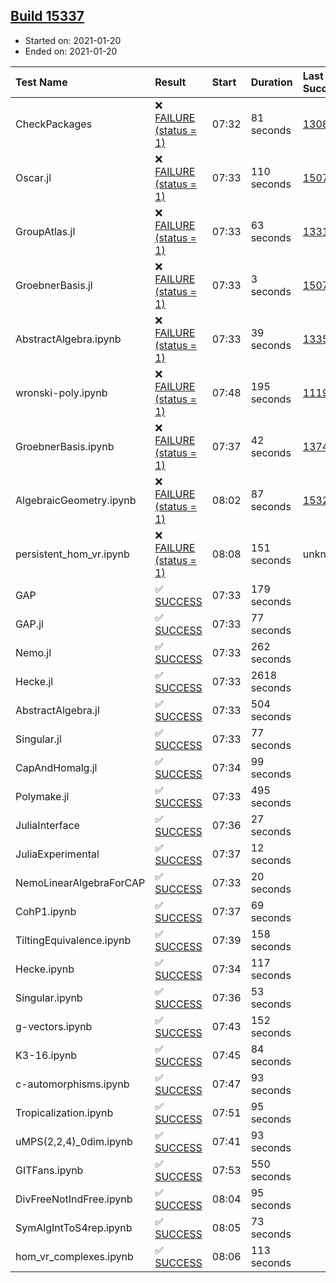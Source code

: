 ## [Build 15337](https://oscarci.mathematik.uni-kl.de/job/oscar/15337/)

* Started on: 2021-01-20
* Ended on: 2021-01-20

| Test Name    | Result | Start | Duration | Last Success | First Failure |
|:-------------|:-------|:------|:---------|:-------------|:--------------|
| CheckPackages | ❌ [FAILURE (status = 1)](https://oscarci.mathematik.uni-kl.de/job/oscar/15337/artifact/logs/build-15337/CheckPackages.log) | 07:32 | 81 seconds | [13085](https://oscarci.mathematik.uni-kl.de/job/oscar/13085/) | [13086](https://oscarci.mathematik.uni-kl.de/job/oscar/13086/) |
| Oscar.jl | ❌ [FAILURE (status = 1)](https://oscarci.mathematik.uni-kl.de/job/oscar/15337/artifact/logs/build-15337/Oscar.jl.log) | 07:33 | 110 seconds | [15079](https://oscarci.mathematik.uni-kl.de/job/oscar/15079/) | [15080](https://oscarci.mathematik.uni-kl.de/job/oscar/15080/) |
| GroupAtlas.jl | ❌ [FAILURE (status = 1)](https://oscarci.mathematik.uni-kl.de/job/oscar/15337/artifact/logs/build-15337/GroupAtlas.jl.log) | 07:33 | 63 seconds | [13311](https://oscarci.mathematik.uni-kl.de/job/oscar/13311/) | [13312](https://oscarci.mathematik.uni-kl.de/job/oscar/13312/) |
| GroebnerBasis.jl | ❌ [FAILURE (status = 1)](https://oscarci.mathematik.uni-kl.de/job/oscar/15337/artifact/logs/build-15337/GroebnerBasis.jl.log) | 07:33 | 3 seconds | [15079](https://oscarci.mathematik.uni-kl.de/job/oscar/15079/) | [15080](https://oscarci.mathematik.uni-kl.de/job/oscar/15080/) |
| AbstractAlgebra.ipynb | ❌ [FAILURE (status = 1)](https://oscarci.mathematik.uni-kl.de/job/oscar/15337/artifact/logs/build-15337/AbstractAlgebra.ipynb.log) | 07:33 | 39 seconds | [13355](https://oscarci.mathematik.uni-kl.de/job/oscar/13355/) | [13356](https://oscarci.mathematik.uni-kl.de/job/oscar/13356/) |
| wronski-poly.ipynb | ❌ [FAILURE (status = 1)](https://oscarci.mathematik.uni-kl.de/job/oscar/15337/artifact/logs/build-15337/wronski-poly.ipynb.log) | 07:48 | 195 seconds | [11192](https://oscarci.mathematik.uni-kl.de/job/oscar/11192/) | [11193](https://oscarci.mathematik.uni-kl.de/job/oscar/11193/) |
| GroebnerBasis.ipynb | ❌ [FAILURE (status = 1)](https://oscarci.mathematik.uni-kl.de/job/oscar/15337/artifact/logs/build-15337/GroebnerBasis.ipynb.log) | 07:37 | 42 seconds | [13748](https://oscarci.mathematik.uni-kl.de/job/oscar/13748/) | [13749](https://oscarci.mathematik.uni-kl.de/job/oscar/13749/) |
| AlgebraicGeometry.ipynb | ❌ [FAILURE (status = 1)](https://oscarci.mathematik.uni-kl.de/job/oscar/15337/artifact/logs/build-15337/AlgebraicGeometry.ipynb.log) | 08:02 | 87 seconds | [15322](https://oscarci.mathematik.uni-kl.de/job/oscar/15322/) | [15323](https://oscarci.mathematik.uni-kl.de/job/oscar/15323/) |
| persistent_hom_vr.ipynb | ❌ [FAILURE (status = 1)](https://oscarci.mathematik.uni-kl.de/job/oscar/15337/artifact/logs/build-15337/persistent_hom_vr.ipynb.log) | 08:08 | 151 seconds | unknown | unknown |
| GAP | ✅ [SUCCESS](https://oscarci.mathematik.uni-kl.de/job/oscar/15337/artifact/logs/build-15337/GAP.log) | 07:33 | 179 seconds |  |  |
| GAP.jl | ✅ [SUCCESS](https://oscarci.mathematik.uni-kl.de/job/oscar/15337/artifact/logs/build-15337/GAP.jl.log) | 07:33 | 77 seconds |  |  |
| Nemo.jl | ✅ [SUCCESS](https://oscarci.mathematik.uni-kl.de/job/oscar/15337/artifact/logs/build-15337/Nemo.jl.log) | 07:33 | 262 seconds |  |  |
| Hecke.jl | ✅ [SUCCESS](https://oscarci.mathematik.uni-kl.de/job/oscar/15337/artifact/logs/build-15337/Hecke.jl.log) | 07:33 | 2618 seconds |  |  |
| AbstractAlgebra.jl | ✅ [SUCCESS](https://oscarci.mathematik.uni-kl.de/job/oscar/15337/artifact/logs/build-15337/AbstractAlgebra.jl.log) | 07:33 | 504 seconds |  |  |
| Singular.jl | ✅ [SUCCESS](https://oscarci.mathematik.uni-kl.de/job/oscar/15337/artifact/logs/build-15337/Singular.jl.log) | 07:33 | 77 seconds |  |  |
| CapAndHomalg.jl | ✅ [SUCCESS](https://oscarci.mathematik.uni-kl.de/job/oscar/15337/artifact/logs/build-15337/CapAndHomalg.jl.log) | 07:34 | 99 seconds |  |  |
| Polymake.jl | ✅ [SUCCESS](https://oscarci.mathematik.uni-kl.de/job/oscar/15337/artifact/logs/build-15337/Polymake.jl.log) | 07:33 | 495 seconds |  |  |
| JuliaInterface | ✅ [SUCCESS](https://oscarci.mathematik.uni-kl.de/job/oscar/15337/artifact/logs/build-15337/JuliaInterface.log) | 07:36 | 27 seconds |  |  |
| JuliaExperimental | ✅ [SUCCESS](https://oscarci.mathematik.uni-kl.de/job/oscar/15337/artifact/logs/build-15337/JuliaExperimental.log) | 07:37 | 12 seconds |  |  |
| NemoLinearAlgebraForCAP | ✅ [SUCCESS](https://oscarci.mathematik.uni-kl.de/job/oscar/15337/artifact/logs/build-15337/NemoLinearAlgebraForCAP.log) | 07:33 | 20 seconds |  |  |
| CohP1.ipynb | ✅ [SUCCESS](https://oscarci.mathematik.uni-kl.de/job/oscar/15337/artifact/logs/build-15337/CohP1.ipynb.log) | 07:37 | 69 seconds |  |  |
| TiltingEquivalence.ipynb | ✅ [SUCCESS](https://oscarci.mathematik.uni-kl.de/job/oscar/15337/artifact/logs/build-15337/TiltingEquivalence.ipynb.log) | 07:39 | 158 seconds |  |  |
| Hecke.ipynb | ✅ [SUCCESS](https://oscarci.mathematik.uni-kl.de/job/oscar/15337/artifact/logs/build-15337/Hecke.ipynb.log) | 07:34 | 117 seconds |  |  |
| Singular.ipynb | ✅ [SUCCESS](https://oscarci.mathematik.uni-kl.de/job/oscar/15337/artifact/logs/build-15337/Singular.ipynb.log) | 07:36 | 53 seconds |  |  |
| g-vectors.ipynb | ✅ [SUCCESS](https://oscarci.mathematik.uni-kl.de/job/oscar/15337/artifact/logs/build-15337/g-vectors.ipynb.log) | 07:43 | 152 seconds |  |  |
| K3-16.ipynb | ✅ [SUCCESS](https://oscarci.mathematik.uni-kl.de/job/oscar/15337/artifact/logs/build-15337/K3-16.ipynb.log) | 07:45 | 84 seconds |  |  |
| c-automorphisms.ipynb | ✅ [SUCCESS](https://oscarci.mathematik.uni-kl.de/job/oscar/15337/artifact/logs/build-15337/c-automorphisms.ipynb.log) | 07:47 | 93 seconds |  |  |
| Tropicalization.ipynb | ✅ [SUCCESS](https://oscarci.mathematik.uni-kl.de/job/oscar/15337/artifact/logs/build-15337/Tropicalization.ipynb.log) | 07:51 | 95 seconds |  |  |
| uMPS(2,2,4)_0dim.ipynb | ✅ [SUCCESS](https://oscarci.mathematik.uni-kl.de/job/oscar/15337/artifact/logs/build-15337/uMPS-2-2-4-_0dim.ipynb.log) | 07:41 | 93 seconds |  |  |
| GITFans.ipynb | ✅ [SUCCESS](https://oscarci.mathematik.uni-kl.de/job/oscar/15337/artifact/logs/build-15337/GITFans.ipynb.log) | 07:53 | 550 seconds |  |  |
| DivFreeNotIndFree.ipynb | ✅ [SUCCESS](https://oscarci.mathematik.uni-kl.de/job/oscar/15337/artifact/logs/build-15337/DivFreeNotIndFree.ipynb.log) | 08:04 | 95 seconds |  |  |
| SymAlgIntToS4rep.ipynb | ✅ [SUCCESS](https://oscarci.mathematik.uni-kl.de/job/oscar/15337/artifact/logs/build-15337/SymAlgIntToS4rep.ipynb.log) | 08:05 | 73 seconds |  |  |
| hom_vr_complexes.ipynb | ✅ [SUCCESS](https://oscarci.mathematik.uni-kl.de/job/oscar/15337/artifact/logs/build-15337/hom_vr_complexes.ipynb.log) | 08:06 | 113 seconds |  |  |
